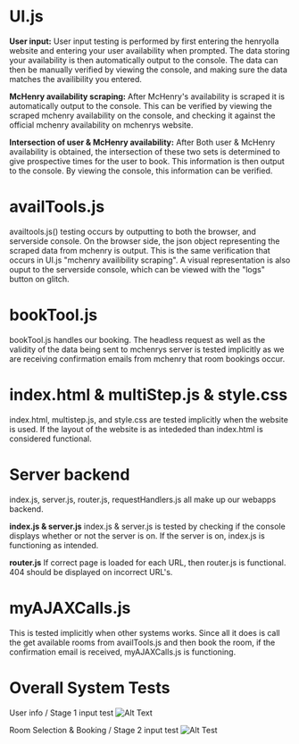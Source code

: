 # UI.js
  **User input:**
    User input testing is performed by first entering the henryolla website and  entering your user availability when prompted. The data storing your availability is then automatically output to the console. The data can then be manually verified by viewing the console, and making sure the data matches the availibility you entered.
    
  **McHenry availability scraping:**
    After McHenry's availability is scraped it is automatically output to the console. This can be verified by viewing the scraped mchenry availability on the console, and checking it against the official mchenry availability on mchenrys website.
    
  **Intersection of user & McHenry availability:**
    After Both user & McHenry availability is obtained, the intersection of these two sets is determined to give prospective times for the user to book. This information is then output to the console. By viewing the console, this information can be verified.

# availTools.js
  availtools.js() testing occurs by outputting to both the browser, and serverside console. On the browser side, the json object representing the scraped data from mchenry is output. This is the same verification that occurs in UI.js "mchenry availibility scraping". A visual representation is also ouput to the serverside console, which can be viewed with the "logs" button on glitch.

# bookTool.js
  bookTool.js handles our booking. The headless request as well as the validity of the data being sent to mchenrys server is tested implicitly as we are receiving confirmation emails from mchenry that room bookings occur. 
  
# index.html & multiStep.js & style.css
  index.html, multistep.js, and style.css are tested implicitly when the website is used. If the layout of the website is as intededed than index.html is considered functional.

# Server backend
  index.js, server.js, router.js, requestHandlers.js all make up our webapps backend.
  
  **index.js & server.js**
    index.js & server.js is tested by checking if the console displays whether or not the server is on. If the server is on, index.js is functioning as intended.
    
  **router.js**
    If correct page is loaded for each URL, then router.js is functional. 
    404 should be displayed on incorrect URL's.  
    
# myAJAXCalls.js
  This is tested implicitly when other systems works. Since all it does is call the get available rooms from availTools.js and then book the room, if the confirmation email is received, myAJAXCalls.js is functioning.
  

# Overall System Tests
User info / Stage 1 input test
![Alt Text](https://cdn.glitch.com/17ee9678-98ed-4865-8048-2478b43e166b%2FScreen%20Shot%202017-12-03%20at%2020.35.35.jpeg?1512364277742)

Room Selection & Booking / Stage 2 input test
![Alt Test](https://cdn.glitch.com/17ee9678-98ed-4865-8048-2478b43e166b%2FScreen%20Shot%202017-12-03%20at%2020.36.04.jpeg?1512364282839)
  